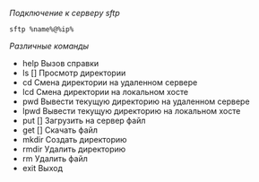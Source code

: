 *Подключение к серверу sftp*

```
sftp %name%@%ip%
```

*Различные команды*

- help 	Вызов справки
- ls [<path>] 	Просмотр директории
- cd <path> 	Смена директории на удаленном сервере
- lcd <path> 	Смена директории на локальном хосте
- pwd 	Вывести текущую директорию на удаленном сервере
- lpwd 	Вывести текущую директорию на локальном хосте
- put <local-filename> [<remote-filename>] 	Загрузить на сервер файл
- get <remote-filename> [<local-filename>] 	Скачать файл
- mkdir <path> 	Создать директорию
- rmdir <path> 	Удалить директорию
- rm <path> 	Удалить файл
- exit 	Выход 